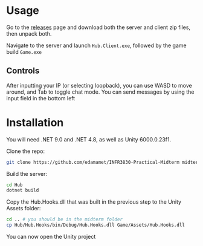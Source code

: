 # Usage

Go to the [releases](https://github.com/edamamet/INFR3830-Practical-Midterm/releases) page and download both the server and client zip files, then unpack both.

Navigate to the server and launch `Hub.Client.exe`, followed by the game build `Game.exe`

## Controls
After inputting your IP (or selecting loopback), you can use WASD to move around, and Tab to toggle chat mode. You can send messages by using the input field in the bottom left

# Installation
You will need .NET 9.0 and .NET 4.8, as well as Unity 6000.0.23f1.

Clone the repo:
```bash
git clone https://github.com/edamamet/INFR3830-Practical-Midterm midterm
```

Build the server:
```bash
cd Hub
dotnet build
```

Copy the Hub.Hooks.dll that was built in the previous step to the Unity Assets folder:
```bash
cd .. # you should be in the midterm folder
cp Hub/Hub.Hooks/bin/Debug/Hub.Hooks.dll Game/Assets/Hub.Hooks.dll
```

You can now open the Unity project
